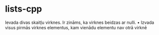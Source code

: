 # lists-cpp
Ievada divas skaitļu virknes. Ir zināms, ka virknes beidzas ar nulli.
• Izvada visus pirmās virknes elementus, kam vienādu elementu nav otrā virknē
